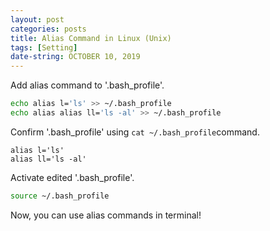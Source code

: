 ```yaml
---
layout: post
categories: posts
title: Alias Command in Linux (Unix)
tags: [Setting]
date-string: OCTOBER 10, 2019
---
```


Add alias command to '.bash_profile'.
``` sh
echo alias l='ls' >> ~/.bash_profile
echo alias alias ll='ls -al' >> ~/.bash_profile
```

Confirm '.bash_profile' using ```cat ~/.bash_profile```command.
``` console
alias l='ls'
alias ll='ls -al'
```

Activate edited '.bash_profile'.
``` sh
source ~/.bash_profile
```

Now, you can use alias commands in terminal!
